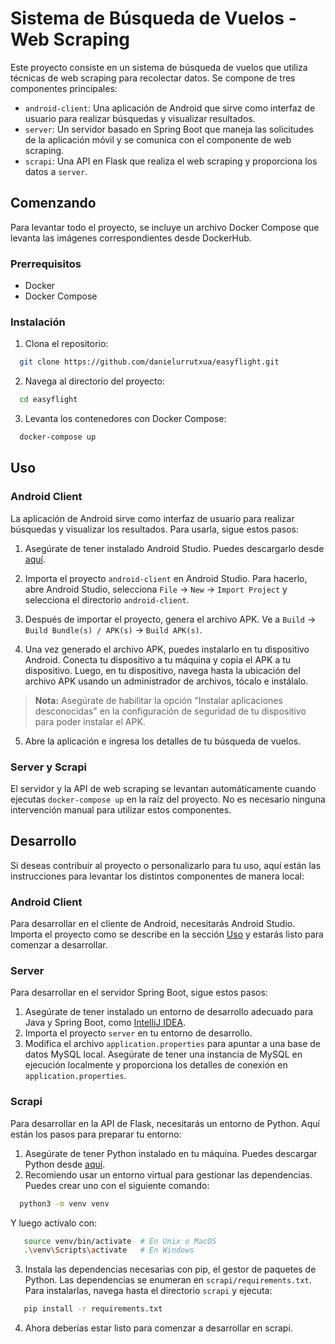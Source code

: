 # Sistema de Búsqueda de Vuelos - Web Scraping

Este proyecto consiste en un sistema de búsqueda de vuelos que utiliza técnicas de web scraping para recolectar datos. Se compone de tres componentes principales:

- `android-client`: Una aplicación de Android que sirve como interfaz de usuario para realizar búsquedas y visualizar resultados.
- `server`: Un servidor basado en Spring Boot que maneja las solicitudes de la aplicación móvil y se comunica con el componente de web scraping.
- `scrapi`: Una API en Flask que realiza el web scraping y proporciona los datos a `server`.

## Comenzando

Para levantar todo el proyecto, se incluye un archivo Docker Compose que levanta las imágenes correspondientes desde DockerHub.

### Prerrequisitos

- Docker
- Docker Compose

### Instalación

1. Clona el repositorio:
```bash
  git clone https://github.com/danielurrutxua/easyflight.git
```
2. Navega al directorio del proyecto:
```bash
  cd easyflight
```
3. Levanta los contenedores con Docker Compose:
```bash
  docker-compose up
```


## Uso

### Android Client

La aplicación de Android sirve como interfaz de usuario para realizar búsquedas y visualizar los resultados. Para usarla, sigue estos pasos:

1. Asegúrate de tener instalado Android Studio. Puedes descargarlo desde [aquí](https://developer.android.com/studio).

2. Importa el proyecto `android-client` en Android Studio. Para hacerlo, abre Android Studio, selecciona `File` -> `New` -> `Import Project` y selecciona el directorio `android-client`.

3. Después de importar el proyecto, genera el archivo APK. Ve a `Build` -> `Build Bundle(s) / APK(s)` -> `Build APK(s)`. 

4. Una vez generado el archivo APK, puedes instalarlo en tu dispositivo Android. Conecta tu dispositivo a tu máquina y copia el APK a tu dispositivo. Luego, en tu dispositivo, navega hasta la ubicación del archivo APK usando un administrador de archivos, tócalo e instálalo. 

> **Nota:** Asegúrate de habilitar la opción "Instalar aplicaciones desconocidas" en la configuración de seguridad de tu dispositivo para poder instalar el APK.

5. Abre la aplicación e ingresa los detalles de tu búsqueda de vuelos.

### Server y Scrapi

El servidor y la API de web scraping se levantan automáticamente cuando ejecutas `docker-compose up` en la raíz del proyecto. No es necesario ninguna intervención manual para utilizar estos componentes.



## Desarrollo

Si deseas contribuir al proyecto o personalizarlo para tu uso, aquí están las instrucciones para levantar los distintos componentes de manera local:

### Android Client

Para desarrollar en el cliente de Android, necesitarás Android Studio. Importa el proyecto como se describe en la sección [Uso](#uso) y estarás listo para comenzar a desarrollar.

### Server

Para desarrollar en el servidor Spring Boot, sigue estos pasos:

1. Asegúrate de tener instalado un entorno de desarrollo adecuado para Java y Spring Boot, como [IntelliJ IDEA](https://www.jetbrains.com/idea/).
2. Importa el proyecto `server` en tu entorno de desarrollo.
3. Modifica el archivo `application.properties` para apuntar a una base de datos MySQL local. Asegúrate de tener una instancia de MySQL en ejecución localmente y proporciona los detalles de conexión en `application.properties`.

### Scrapi

Para desarrollar en la API de Flask, necesitarás un entorno de Python. Aquí están los pasos para preparar tu entorno:

1. Asegúrate de tener Python instalado en tu máquina. Puedes descargar Python desde [aquí](https://www.python.org/downloads/).
2. Recomiendo usar un entorno virtual para gestionar las dependencias. Puedes crear uno con el siguiente comando:
 ```bash
   python3 -m venv venv
 ```
 Y luego actívalo con:
```bash
   source venv/bin/activate  # En Unix o MacOS
   .\venv\Scripts\activate   # En Windows
```
 3. Instala las dependencias necesarias con pip, el gestor de paquetes de Python. Las dependencias se enumeran en `scrapi/requirements.txt`. Para instalarlas, navega hasta el directorio `scrapi` y ejecuta:
```bash
   pip install -r requirements.txt
```
4. Ahora deberías estar listo para comenzar a desarrollar en scrapi.
